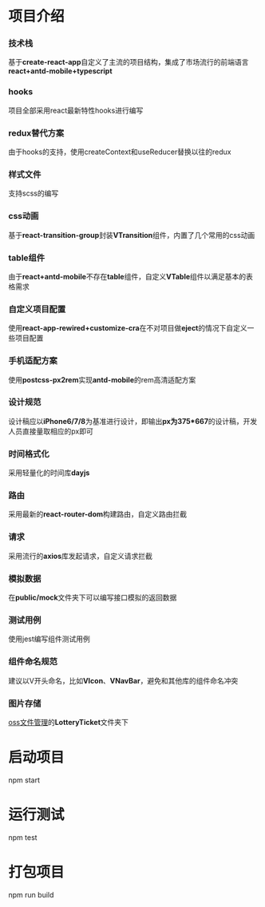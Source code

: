 # 项目介绍

### 技术栈
基于**create-react-app**自定义了主流的项目结构，集成了市场流行的前端语言**react+antd-mobile+typescript**

### hooks
项目全部采用react最新特性hooks进行编写

### redux替代方案
由于hooks的支持，使用createContext和useReducer替换以往的redux

### 样式文件
支持scss的编写

### css动画
基于**react-transition-group**封装**VTransition**组件，内置了几个常用的css动画

### table组件
由于**react+antd-mobile**不存在**table**组件，自定义**VTable**组件以满足基本的表格需求

### 自定义项目配置
使用**react-app-rewired+customize-cra**在不对项目做**eject**的情况下自定义一些项目配置

### 手机适配方案
使用**postcss-px2rem**实现**antd-mobile**的rem高清适配方案

### 设计规范
设计稿应以**iPhone6/7/8**为基准进行设计，即输出**px为375*667**的设计稿，开发人员直接量取相应的px即可

### 时间格式化
采用轻量化的时间库**dayjs**

### 路由
采用最新的**react-router-dom**构建路由，自定义路由拦截

### 请求
采用流行的**axios**库发起请求，自定义请求拦截

### 模拟数据
在**public/mock**文件夹下可以编写接口模拟的返回数据

### 测试用例
使用jest编写组件测试用例

### 组件命名规范
建议以V开头命名，比如**VIcon**、**VNavBar**，避免和其他库的组件命名冲突

### 图片存储
[oss文件管理]()的**LotteryTicket**文件夹下

# 启动项目

npm start

# 运行测试

npm test

# 打包项目

npm run build

